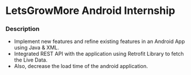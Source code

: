 # LetsGrowMore Android Internship
### Description
- Implement new features and refine existing features in an Android App using Java & XML.
- Integrated REST API with the application using Retrofit Library to fetch the Live Data.
- Also, decrease the load time of the android application.

